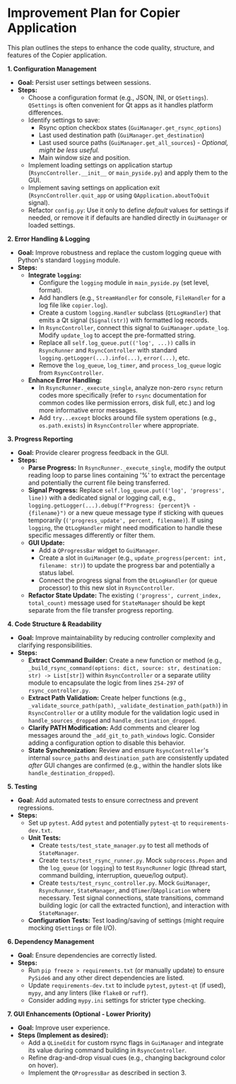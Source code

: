 # Improvement Plan for Copier Application

This plan outlines the steps to enhance the code quality, structure, and features of the Copier application.

**1. Configuration Management**

*   **Goal:** Persist user settings between sessions.
*   **Steps:**
    *   Choose a configuration format (e.g., JSON, INI, or `QSettings`). `QSettings` is often convenient for Qt apps as it handles platform differences.
    *   Identify settings to save:
        *   Rsync option checkbox states (`GuiManager.get_rsync_options`)
        *   Last used destination path (`GuiManager.get_destination`)
        *   Last used source paths (`GuiManager.get_all_sources`) - *Optional, might be less useful.*
        *   Main window size and position.
    *   Implement loading settings on application startup (`RsyncController.__init__` or `main_pyside.py`) and apply them to the GUI.
    *   Implement saving settings on application exit (`RsyncController.quit_app` or using `QApplication.aboutToQuit` signal).
    *   Refactor `config.py`: Use it only to define *default* values for settings if needed, or remove it if defaults are handled directly in `GuiManager` or loaded settings.

**2. Error Handling & Logging**

*   **Goal:** Improve robustness and replace the custom logging queue with Python's standard `logging` module.
*   **Steps:**
    *   **Integrate `logging`:**
        *   Configure the `logging` module in `main_pyside.py` (set level, format).
        *   Add handlers (e.g., `StreamHandler` for console, `FileHandler` for a log file like `copier.log`).
        *   Create a custom `logging.Handler` subclass (`QtLogHandler`) that emits a Qt signal (`Signal(str)`) with formatted log records.
        *   In `RsyncController`, connect this signal to `GuiManager.update_log`. Modify `update_log` to accept the pre-formatted string.
        *   Replace all `self.log_queue.put(('log', ...))` calls in `RsyncRunner` and `RsyncController` with standard `logging.getLogger(...).info(...)`, `error(...)`, etc.
        *   Remove the `log_queue`, `log_timer`, and `process_log_queue` logic from `RsyncController`.
    *   **Enhance Error Handling:**
        *   In `RsyncRunner._execute_single`, analyze non-zero `rsync` return codes more specifically (refer to `rsync` documentation for common codes like permission errors, disk full, etc.) and log more informative error messages.
        *   Add `try...except` blocks around file system operations (e.g., `os.path.exists`) in `RsyncController` where appropriate.

**3. Progress Reporting**

*   **Goal:** Provide clearer progress feedback in the GUI.
*   **Steps:**
    *   **Parse Progress:** In `RsyncRunner._execute_single`, modify the output reading loop to parse lines containing '%' to extract the percentage and potentially the current file being transferred.
    *   **Signal Progress:** Replace `self.log_queue.put(('log', 'progress', line))` with a dedicated signal or logging call, e.g., `logging.getLogger(...).debug(f"Progress: {percent}% - {filename}")` or a new queue message type if sticking with queues temporarily (`('progress_update', percent, filename)`). If using `logging`, the `QtLogHandler` might need modification to handle these specific messages differently or filter them.
    *   **GUI Update:**
        *   Add a `QProgressBar` widget to `GuiManager`.
        *   Create a slot in `GuiManager` (e.g., `update_progress(percent: int, filename: str)`) to update the progress bar and potentially a status label.
        *   Connect the progress signal from the `QtLogHandler` (or queue processor) to this new slot in `RsyncController`.
    *   **Refactor State Update:** The existing `('progress', current_index, total_count)` message used for `StateManager` should be kept separate from the file transfer progress reporting.

**4. Code Structure & Readability**

*   **Goal:** Improve maintainability by reducing controller complexity and clarifying responsibilities.
*   **Steps:**
    *   **Extract Command Builder:** Create a new function or method (e.g., `_build_rsync_command(options: dict, source: str, destination: str) -> List[str]`) within `RsyncController` or a separate utility module to encapsulate the logic from lines `254-297` of `rsync_controller.py`.
    *   **Extract Path Validation:** Create helper functions (e.g., `_validate_source_path(path)`, `_validate_destination_path(path)`) in `RsyncController` or a utility module for the validation logic used in `handle_sources_dropped` and `handle_destination_dropped`.
    *   **Clarify PATH Modification:** Add comments and clearer log messages around the `_add_git_to_path_windows` logic. Consider adding a configuration option to disable this behavior.
    *   **State Synchronization:** Review and ensure `RsyncController`'s internal `source_paths` and `destination_path` are consistently updated *after* GUI changes are confirmed (e.g., within the handler slots like `handle_destination_dropped`).

**5. Testing**

*   **Goal:** Add automated tests to ensure correctness and prevent regressions.
*   **Steps:**
    *   Set up `pytest`. Add `pytest` and potentially `pytest-qt` to `requirements-dev.txt`.
    *   **Unit Tests:**
        *   Create `tests/test_state_manager.py` to test all methods of `StateManager`.
        *   Create `tests/test_rsync_runner.py`. Mock `subprocess.Popen` and the `log_queue` (or `logging`) to test `RsyncRunner` logic (thread start, command building, interruption, queue/log output).
        *   Create `tests/test_rsync_controller.py`. Mock `GuiManager`, `RsyncRunner`, `StateManager`, and `QTimer`/`QApplication` where necessary. Test signal connections, state transitions, command building logic (or call the extracted function), and interaction with `StateManager`.
    *   **Configuration Tests:** Test loading/saving of settings (might require mocking `QSettings` or file I/O).

**6. Dependency Management**

*   **Goal:** Ensure dependencies are correctly listed.
*   **Steps:**
    *   Run `pip freeze > requirements.txt` (or manually update) to ensure `PySide6` and any other direct dependencies are listed.
    *   Update `requirements-dev.txt` to include `pytest`, `pytest-qt` (if used), `mypy`, and any linters (like `flake8` or `ruff`).
    *   Consider adding `mypy.ini` settings for stricter type checking.

**7. GUI Enhancements (Optional - Lower Priority)**

*   **Goal:** Improve user experience.
*   **Steps (Implement as desired):**
    *   Add a `QLineEdit` for custom rsync flags in `GuiManager` and integrate its value during command building in `RsyncController`.
    *   Refine drag-and-drop visual cues (e.g., changing background color on hover).
    *   Implement the `QProgressBar` as described in section 3.